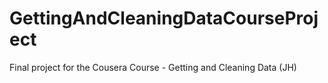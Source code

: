 # GettingAndCleaningDataCourseProject
Final project for the Cousera Course - Getting and Cleaning Data (JH)
